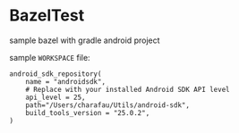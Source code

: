 # BazelTest
sample bazel with gradle android project

sample `WORKSPACE` file:

```
android_sdk_repository(
    name = "androidsdk",
    # Replace with your installed Android SDK API level
    api_level = 25,
    path="/Users/charafau/Utils/android-sdk",
    build_tools_version = "25.0.2",
)
```
